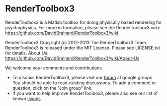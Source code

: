 RenderToolbox3
==============
RenderToolbox3 is a Matlab toolbox for doing physically based rendering for psychophysics.  For more in formation, please see the RenderToolbox3 wiki:
https://github.com/DavidBrainard/RenderToolbox3/wiki

RenderToolbox3 Copyright (c) 2012-2013 The RenderToolbox3 Team.
RenderToolbox3 is released under the MIT License.
Please see LICENSE.txt for details. 
About Us: https://github.com/DavidBrainard/RenderToolbox3/wiki/About-Us

We welcome your comments and contributions.
 - To discuss RenderToolbox3, please visit our [forum](https://groups.google.com/forum/?hl=en#!forum/rendertoolbox3-discussion) at google groups.  You should be able to read existing discussions.  To add a comment or question, click on the "Join group" link.
 - If you want to help improve RenderToolbox3, please also see our list of known [Issues](https://github.com/DavidBrainard/RenderToolbox3/issues?state=open)

